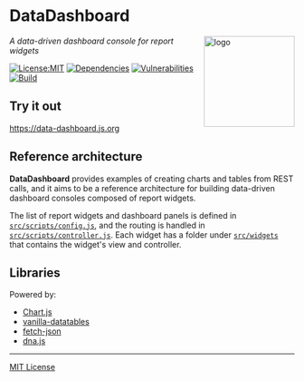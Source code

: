 # DataDashboard
<img src=https://dnajs.org/graphics/dnajs-logo.png align=right width=160 alt=logo>

_A data-driven dashboard console for report widgets_

[![License:MIT](https://img.shields.io/badge/License-MIT-blue.svg)](https://github.com/dnajs/data-dashboard/blob/master/LICENSE.txt)
[![Dependencies](https://david-dm.org/dnajs/data-dashboard/status.svg)](https://david-dm.org/dnajs/data-dashboard)
[![Vulnerabilities](https://snyk.io/test/github/dnajs/data-dashboard/badge.svg)](https://snyk.io/test/github/dnajs/data-dashboard)
[![Build](https://travis-ci.org/dnajs/data-dashboard.svg)](https://travis-ci.org/dnajs/data-dashboard)

## Try it out
https://data-dashboard.js.org

## Reference architecture
**DataDashboard** provides examples of creating charts and tables from REST calls, and it aims to
be a reference architecture for building data-driven dashboard consoles composed of report widgets.

The list of report widgets and dashboard panels is defined in
[`src/scripts/config.js`](https://github.com/dnajs/data-dashboard/blob/master/src/scripts/config.js),
and the routing is handled in
[`src/scripts/controller.js`](https://github.com/dnajs/data-dashboard/blob/master/src/scripts/controller.js).
Each widget has a folder under
[`src/widgets`](https://github.com/dnajs/data-dashboard/tree/master/src/widgets)
that contains the widget's view and controller.

## Libraries
Powered by:
* [Chart.js](https://www.chartjs.org)
* [vanilla-datatables](https://github.com/Mobius1/Vanilla-DataTables)
* [fetch-json](https://www.npmjs.com/package/fetch-json)
* [dna.js](https://dnajs.org)

---
[MIT License](LICENSE.txt)

